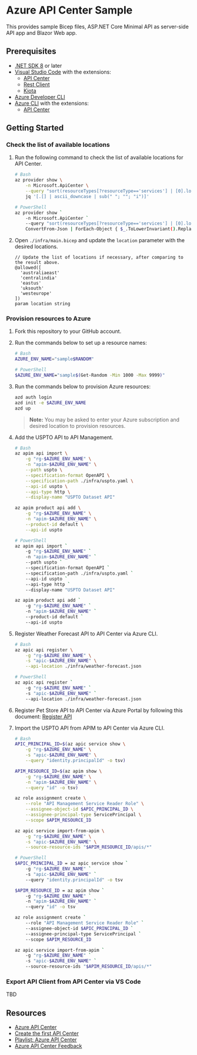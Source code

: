 # Azure API Center Sample

This provides sample Bicep files, ASP.NET Core Minimal API as server-side API app and Blazor Web app.

## Prerequisites

- [.NET SDK 8](https://dotnet.microsoft.com/download/dotnet/8.0) or later
- [Visual Studio Code](https://code.visualstudio.com/) with the extensions:
  - [API Center](https://marketplace.visualstudio.com/items?itemName=apidev.azure-api-center)
  - [Rest Client](https://marketplace.visualstudio.com/items?itemName=humao.rest-client)
  - [Kiota](https://marketplace.visualstudio.com/items?itemName=ms-graph.kiota)
- [Azure Developer CLI](https://learn.microsoft.com/azure/developer/azure-developer-cli/overview)
- [Azure CLI](https://learn.microsoft.com/cli/azure/what-is-azure-cli) with the extensions:
  - [API Center](https://github.com/Azure/azure-cli-extensions/tree/main/src/apic-extension)

## Getting Started

### Check the list of available locations

1. Run the following command to check the list of available locations for API Center.

    ```bash
    # Bash
    az provider show \
        -n Microsoft.ApiCenter \
        --query "sort(resourceTypes[?resourceType=='services'] | [0].locations[? !(ends_with(@, 'EUAP'))])" | \
        jq '[.[] | ascii_downcase | sub(" "; ""; "i")]'

    # PowerShell
    az provider show `
        -n Microsoft.ApiCenter `
        --query "sort(resourceTypes[?resourceType=='services'] | [0].locations[? !(ends_with(@, 'EUAP'))])" | `
        ConvertFrom-Json | ForEach-Object { $_.ToLowerInvariant().Replace(" ", "") } | ConvertTo-Json
    ```

1. Open `./infra/main.bicep` and update the `location` parameter with the desired locations.

    ```bicep
    // Update the list of locations if necessary, after comparing to the result above.
    @allowed([
      'australiaeast'
      'centralindia'
      'eastus'
      'uksouth'
      'westeurope'
    ])
    param location string
    ```

### Provision resources to Azure

1. Fork this repository to your GitHub account.
1. Run the commands below to set up a resource names:

    ```bash
    # Bash
    AZURE_ENV_NAME="sample$RANDOM"
 
    # PowerShell
    $AZURE_ENV_NAME="sample$(Get-Random -Min 1000 -Max 9999)"
    ```

1. Run the commands below to provision Azure resources:

    ```bash
    azd auth login
    azd init -e $AZURE_ENV_NAME
    azd up
    ```

   > **Note:** You may be asked to enter your Azure subscription and desired location to provision resources.

1. Add the USPTO API to API Management.

    ```bash
    # Bash
    az apim api import \
        -g "rg-$AZURE_ENV_NAME" \
        -n "apim-$AZURE_ENV_NAME" \
        --path uspto \
        --specification-format OpenAPI \
        --specification-path ./infra/uspto.yaml \
        --api-id uspto \
        --api-type http \
        --display-name "USPTO Dataset API"
    
    az apim product api add \
        -g "rg-$AZURE_ENV_NAME" \
        -n "apim-$AZURE_ENV_NAME" \
        --product-id default \
        --api-id uspto
    
    # PowerShell
    az apim api import `
        -g "rg-$AZURE_ENV_NAME" `
        -n "apim-$AZURE_ENV_NAME" `
        --path uspto `
        --specification-format OpenAPI `
        --specification-path ./infra/uspto.yaml `
        --api-id uspto `
        --api-type http `
        --display-name "USPTO Dataset API"
    
    az apim product api add `
        -g "rg-$AZURE_ENV_NAME" `
        -n "apim-$AZURE_ENV_NAME" `
        --product-id default `
        --api-id uspto
    ```

1. Register Weather Forecast API to API Center via Azure CLI.

    ```bash
    # Bash
    az apic api register \
        -g "rg-$AZURE_ENV_NAME" \
        -s "apic-$AZURE_ENV_NAME" \
        --api-location ./infra/weather-forecast.json
    
    # PowerShell
    az apic api register `
        -g "rg-$AZURE_ENV_NAME" `
        -s "apic-$AZURE_ENV_NAME" `
        --api-location ./infra/weather-forecast.json
    ```

1. Register Pet Store API to API Center via Azure Portal by following this document: [Register API](https://learn.microsoft.com/azure/api-center/register-apis)
1. Import the USPTO API from APIM to API Center via Azure CLI.

    ```bash
    # Bash
    APIC_PRINCIPAL_ID=$(az apic service show \
        -g "rg-$AZURE_ENV_NAME" \
        -s "apic-$AZURE_ENV_NAME" \
        --query "identity.principalId" -o tsv)
    
    APIM_RESOURCE_ID=$(az apim show \
        -g "rg-$AZURE_ENV_NAME" \
        -n "apim-$AZURE_ENV_NAME" \
        --query "id" -o tsv)
    
    az role assignment create \
        --role "API Management Service Reader Role" \
        --assignee-object-id $APIC_PRINCIPAL_ID \
        --assignee-principal-type ServicePrincipal \
        --scope $APIM_RESOURCE_ID
    
    az apic service import-from-apim \
        -g "rg-$AZURE_ENV_NAME" \
        -s "apic-$AZURE_ENV_NAME" \
        --source-resource-ids "$APIM_RESOURCE_ID/apis/*"
    
    # PowerShell
    $APIC_PRINCIPAL_ID = az apic service show `
        -g "rg-$AZURE_ENV_NAME" `
        -s "apic-$AZURE_ENV_NAME" `
        --query "identity.principalId" -o tsv
    
    $APIM_RESOURCE_ID = az apim show `
        -g "rg-$AZURE_ENV_NAME" `
        -n "apim-$AZURE_ENV_NAME" `
        --query "id" -o tsv
    
    az role assignment create `
        --role "API Management Service Reader Role" `
        --assignee-object-id $APIC_PRINCIPAL_ID `
        --assignee-principal-type ServicePrincipal `
        --scope $APIM_RESOURCE_ID
    
    az apic service import-from-apim `
        -g "rg-$AZURE_ENV_NAME" `
        -s "apic-$AZURE_ENV_NAME" `
        --source-resource-ids "$APIM_RESOURCE_ID/apis/*"
    ```

### Export API Client from API Center via VS Code

TBD

## Resources

- [Azure API Center](https://learn.microsoft.com/azure/api-center/overview)
- [Create the first API Center](https://learn.microsoft.com/azure/api-center/set-up-api-center)
- [Playlist: Azure API Center](https://www.youtube.com/playlist?list=PLI7iePan8aH75Qz8h4yQBEC-uS339CUyi)
- [Azure API Center Feedback](https://github.com/Azure/api-center-preview)
